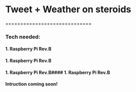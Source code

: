 # Tweet + Weather on steroids
=============================

### Tech needed:
#### 1. Raspberry Pi Rev.B
#### 1. Raspberry Pi Rev.B
#### 1. Raspberry Pi Rev.B#### 1. Raspberry Pi Rev.B
#### Intruction coming soon!

